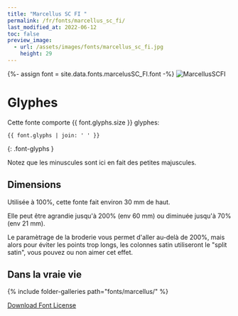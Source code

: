 ```yaml
---
title: "Marcellus SC FI "
permalink: /fr/fonts/marcellus_sc_fi/
last_modified_at: 2022-06-12
toc: false
preview_image:
  - url: /assets/images/fonts/marcellus_sc_fi.jpg
    height: 29
---
```

{%- assign font = site.data.fonts.marcelusSC_FI.font -%}
![MarcellusSCFI](/assets/images/fonts/marcellus_sc_fi.jpg)


# Glyphes

Cette fonte comporte  {{ font.glyphs.size }} glyphes:

```
{{ font.glyphs | join: ' ' }}
```
{: .font-glyphs }

Notez que les minuscules sont ici en fait des petites majuscules.

## Dimensions

Utilisée à 100%, cette fonte fait environ 30 mm de haut.

Elle peut être agrandie jusqu'à 200% (env 60  mm) ou diminuée jusqu'à 70% (env  21 mm).

Le paramètrage de la broderie vous permet d'aller au-delà de 200%, mais alors pour éviter les points trop longs, les colonnes satin utiliseront le "split satin", vous pouvez ou non aimer cet effet.

## Dans la vraie vie

{% include folder-galleries path="fonts/marcellus/" %}



[Download Font License](https://github.com/inkstitch/inkstitch/tree/main/fonts/marcelusSC_FI/LICENSE)
